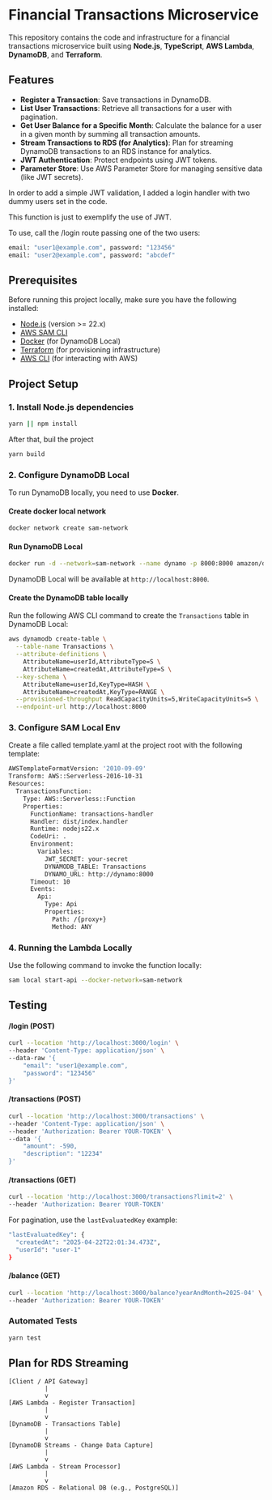 # Financial Transactions Microservice

This repository contains the code and infrastructure for a financial transactions microservice built using **Node.js**, **TypeScript**, **AWS Lambda**, **DynamoDB**, and **Terraform**.

## Features

- **Register a Transaction**: Save transactions in DynamoDB.
- **List User Transactions**: Retrieve all transactions for a user with pagination.
- **Get User Balance for a Specific Month**: Calculate the balance for a user in a given month by summing all transaction amounts.
- **Stream Transactions to RDS (for Analytics)**: Plan for streaming DynamoDB transactions to an RDS instance for analytics.
- **JWT Authentication**: Protect endpoints using JWT tokens.
- **Parameter Store**: Use AWS Parameter Store for managing sensitive data (like JWT secrets).


In order to add a simple JWT validation, I added a login handler with two dummy users set in the code.

This function is just to exemplify the use of JWT.

To use, call the /login route passing one of the two users:
```bash
email: "user1@example.com", password: "123456"
email: "user2@example.com", password: "abcdef"
```

## Prerequisites

Before running this project locally, make sure you have the following installed:

- [Node.js](https://nodejs.org/) (version >= 22.x)
- [AWS SAM CLI](https://docs.aws.amazon.com/serverless-application-model/latest/developerguide/install-sam-cli.html)
- [Docker](https://www.docker.com/) (for DynamoDB Local)
- [Terraform](https://www.terraform.io/downloads) (for provisioning infrastructure)
- [AWS CLI](https://aws.amazon.com/cli/) (for interacting with AWS)

## Project Setup

### 1. Install Node.js dependencies

```bash
yarn || npm install
```

After that, buil the project

```bash
yarn build
```

### 2. Configure DynamoDB Local

To run DynamoDB locally, you need to use **Docker**.

#### Create docker local network

```bash
docker network create sam-network
```

#### Run DynamoDB Local

```bash
docker run -d --network=sam-network --name dynamo -p 8000:8000 amazon/dynamodb-local
```

DynamoDB Local will be available at `http://localhost:8000`.

#### Create the DynamoDB table locally

Run the following AWS CLI command to create the `Transactions` table in DynamoDB Local:

```bash
aws dynamodb create-table \
  --table-name Transactions \
  --attribute-definitions \
    AttributeName=userId,AttributeType=S \
    AttributeName=createdAt,AttributeType=S \
  --key-schema \
    AttributeName=userId,KeyType=HASH \
    AttributeName=createdAt,KeyType=RANGE \
  --provisioned-throughput ReadCapacityUnits=5,WriteCapacityUnits=5 \
  --endpoint-url http://localhost:8000
```

### 3. Configure SAM Local Env

Create a file called template.yaml at the project root with the following template:

```bash
AWSTemplateFormatVersion: '2010-09-09'
Transform: AWS::Serverless-2016-10-31
Resources:
  TransactionsFunction:
    Type: AWS::Serverless::Function
    Properties:
      FunctionName: transactions-handler
      Handler: dist/index.handler
      Runtime: nodejs22.x
      CodeUri: .
      Environment:
        Variables:
          JWT_SECRET: your-secret
          DYNAMODB_TABLE: Transactions
          DYNAMO_URL: http://dynamo:8000
      Timeout: 10
      Events:
        Api:
          Type: Api
          Properties:
            Path: /{proxy+}
            Method: ANY
```

### 4. Running the Lambda Locally

Use the following command to invoke the function locally:

```bash
sam local start-api --docker-network=sam-network
```

## Testing
#### /login (POST)

```bash
curl --location 'http://localhost:3000/login' \
--header 'Content-Type: application/json' \
--data-raw '{
    "email": "user1@example.com",
    "password": "123456"
}'
```

#### /transactions (POST)

```bash
curl --location 'http://localhost:3000/transactions' \
--header 'Content-Type: application/json' \
--header 'Authorization: Bearer YOUR-TOKEN' \
--data '{
    "amount": -590,
    "description": "12234"
}'
```

#### /transactions (GET)

```bash
curl --location 'http://localhost:3000/transactions?limit=2' \
--header 'Authorization: Bearer YOUR-TOKEN'
```

For pagination, use the ```lastEvaluatedKey``` example:

```bash
"lastEvaluatedKey": {
  "createdAt": "2025-04-22T22:01:34.473Z",
  "userId": "user-1"
}
```

#### /balance (GET)

```bash
curl --location 'http://localhost:3000/balance?yearAndMonth=2025-04' \
--header 'Authorization: Bearer YOUR-TOKEN'
```

### Automated Tests

```bash
yarn test
```

## Plan for RDS Streaming

```
[Client / API Gateway]
          |
          v
[AWS Lambda - Register Transaction]
          |
          v
[DynamoDB - Transactions Table]
          |
          v
[DynamoDB Streams - Change Data Capture]
          |
          v
[AWS Lambda - Stream Processor]
          |
          v
[Amazon RDS - Relational DB (e.g., PostgreSQL)]
```
